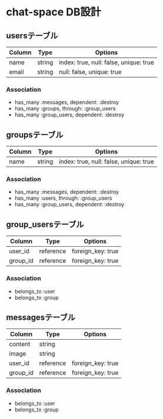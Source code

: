
# chat-space DB設計

## usersテーブル
|Column|Type|Options|
|------|----|-------|
|name|string|index: true, null: false, unique: true|
|email|string|null: false, unique: true|
### Association
- has_many :messages, dependent: :destroy
- has_many :groups, through: :group_users
- has_many :group_users, dependent: :destroy

## groupsテーブル
|Column|Type|Options|
|------|----|-------|
|name|string|index: true, null: false, unique: true|
### Association
- has_many :messages, dependent: :destroy
- has_many :users, through: :group_users
- has_many :group_users, dependent: :destroy

## group_usersテーブル
|Column|Type|Options|
|------|----|-------|
|user_id|reference|foreign_key: true|
|group_id|reference|foreign_key: true|
### Association
- belongs_to :user
- belongs_to :group

## messagesテーブル
|Column|Type|Options|
|------|----|-------|
|content|string||
|image|string||
|user_id|reference|foreign_key: true|
|group_id|reference|foreign_key: true|
### Association
- belongs_to :user
- belongs_to :group